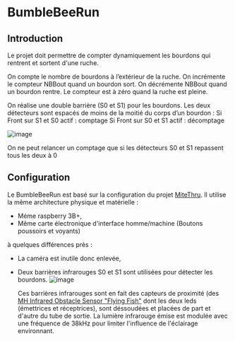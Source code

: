 # BumbleBeeRun

## Introduction
Le projet doit permettre de compter dynamiquement les bourdons qui rentrent et sortent d'une ruche.

On compte le nombre de bourdons à l’extérieur de la ruche. On incrémente le compteur NBBout quand un bourdon sort. On décrémente NBBout quand un bourdon rentre. Le compteur est à zéro quand la ruche est pleine. 

On réalise une double barrière (S0 et S1) pour les bourdons. Les deux détecteurs sont espacés de moins de la moitié du corps d’un bourdon :
Si Front sur S1 et S0 actif : comptage
Si Front sur S0 et S1 actif : décomptage

![image](https://github.com/user-attachments/assets/96b815f9-e86f-4203-bd4b-fadc0a39cfae)

On ne peut relancer un comptage que si les détecteurs S0 et S1 repassent tous les deux à 0
## Configuration 

Le BumbleBeeRun est basé sur la configuration du projet [MiteThru](https://github.com/LR69/MiteThru). Il utilise la même architecture physique et matérielle :
- Méme raspberry 3B+,
- Même carte électronique d'interface homme/machine (Boutons poussoirs et voyants)

à quelques différences près :
- La caméra est inutile donc enlevée,
- Deux barrières infrarouges S0 et S1 sont utilisées pour détecter les bourdons. 
![image](https://github.com/user-attachments/assets/48a0e50c-a81c-4fb1-bae5-7731898915fb)
  

  Ces barrières infrarouges sont en fait des capteurs de proximité (des [MH Infrared Obstacle Sensor "Flying Fish"](https://einstronic.com/product/infrared-obstacle-sensor-module/) dont les deux leds (émettrices et réceptrices), sont déssoudées et placées de part et d'autre du tube de sortie. La lumière infrarouge émise est modulée avec une fréquence de 38kHz pour limiter l'influence de l'éclairage environnant.

  
